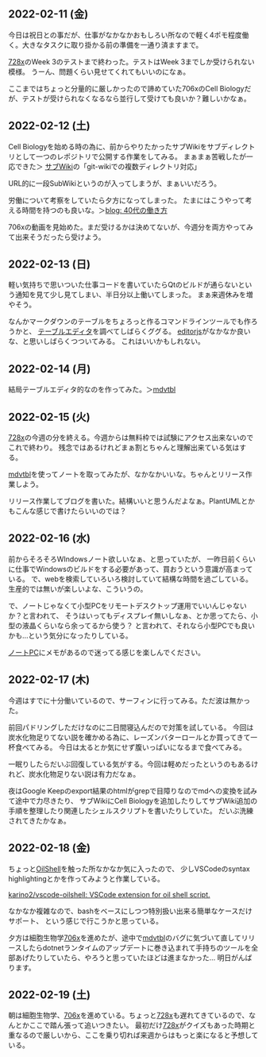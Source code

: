 ## 2022-02-11 (金)

今日は祝日との事だが、仕事がなかなかおもしろい所なので軽く4ポモ程度働く。大きなタスクに取り掛かる前の準備を一通り済ますまで。

[728x](728x.md)のWeek 3のテストまで終わった。テストはWeek 3までしか受けられない模様。
うーん、問題くらい見せてくれてもいいのになぁ。

ここまではちょっと分量的に厳しかったので諦めていた706xのCell Biologyだが、テストが受けられなくなるなら並行して受けても良いか？難しいかなぁ。

## 2022-02-12 (土)

Cell Biologyを始める時の為に、前からやりたかったサブWikiをサブディレクトリとして一つのレポジトリで公開する作業をしてみる。
まぁまぁ苦戦したが一応できた＞ [サブWiki](サブWiki.md)の「git-wikiでの複数ディレクトリ対応」

URL的に一段SubWikiというのが入ってしまうが、まぁいいだろう。

労働について考察をしていたら夕方になってしまった。
たまにはこうやって考える時間を持つのも良いな。＞[blog: 40代の働き方](https://karino2.github.io/2022/02/12/workstyle_forty.html)

706xの動画を見始めた。まだ受けるかは決めてないが、今週分を両方やってみて出来そうだったら受けよう。

## 2022-02-13 (日)

軽い気持ちで思いついた仕事コードを書いていたらQtのビルドが通らないという通知を見て少し見てしまい、半日分以上働いてしまった。
まぁ来週休みを増やそう。

なんかマークダウンのテーブルをちょろっと作るコマンドラインツールでも作ろうかと、
[テーブルエディタ](テーブルエディタ.md)を調べてしばらくググる。
[editorjs](editorjs.md)がなかなか良いな、と思いしばらくつついてみる。
これはいいかもしれない。

## 2022-02-14 (月)

結局テーブルエディタ的なのを作ってみた。＞[mdvtbl](mdvtbl.md)

## 2022-02-15 (火)

[728x](728x.md)の今週の分を終える。今週からは無料枠では試験にアクセス出来ないのでこれで終わり。
残念ではあるけれどまぁ割とちゃんと理解出来ている気はする。

[mdvtbl](mdvtbl.md)を使ってノートを取ってみたが、なかなかいいな。ちゃんとリリース作業しよう。

リリース作業してブログを書いた。結構いいと思うんだよなぁ。PlantUMLとかもこんな感じで書けたらいいのでは？

## 2022-02-16 (水)

前からそろそろWIndowsノート欲しいなぁ、と思っていたが、
一昨日前くらいに仕事でWindowsのビルドをする必要があって、買おうという意識が高まっている。
で、webを検索していろいろ検討していて結構な時間を過ごしている。
生産的では無いが楽しいよな、こういうの。

で、ノートじゃなくて小型PCをリモートデスクトップ運用でいいんじゃないか？と言われて、
そうはいってもディスプレイ無いしなぁ、とか思ってたら、小型の液晶くらいなら余ってるから使う？
と言われて、それなら小型PCでも良いかも…という気分になったりしている。

[ノートPC](ノートPC.md)にメモがあるので迷ってる感じを楽しんでください。

## 2022-02-17 (木)

今週はすでに十分働いているので、サーフィンに行ってみる。ただ波は無かった。

前回パドリングしただけなのに二日間寝込んだので対策を試している。
今回は炭水化物足りてない説を確かめる為に、レーズンバターロールとか買ってきて一杯食べてみる。
今日は太るとか気にせず腹いっぱいになるまで食べてみる。

一眠りしたらだいぶ回復している気がする。今回は軽めだったというのもあるけれど、炭水化物足りない説は有力だなぁ。

夜はGoogle Keepのexport結果のhtmlがgrepで目障りなのでmdへの変換を試みて途中で力尽きたり、
サブWikiにCell Biologyを追加したりしてサブWiki追加の手順を整理したり関連したシェルスクリプトを書いたりしていた。
だいぶ洗練されてきたかなぁ。

## 2022-02-18 (金)

ちょっと[OilShell](OilShell.md)を触った所なかなか気に入ったので、
少しVSCodeのsyntax highlightingとかを作ってみようと作業している。

[karino2/vscode-oilshell: VSCode extension for oil shell script.](https://github.com/karino2/vscode-oilshell)

なかなか複雑なので、bashをベースにしつつ特別扱い出来る簡単なケースだけサポート、
という感じで行こうかと思っている。

夕方は細胞生物学[706x](706x.md)を進めたが、途中で[mdvtbl](mdvtbl.md)のバグに気づいて直してリリースしたらdotnetランタイムのアップデートに巻き込まれて手持ちのツールを全部あげたりしていたら、やろうと思っていたほどは進まなかった…
明日がんばります。

## 2022-02-19 (土)

朝は細胞生物学、[706x](706x.md)を進めている。ちょっと[728x](728x.md)も遅れてきているので、なんとかここで踏ん張って追いつきたい。
最初だけ[728x](728x.md)がクイズもあった時期と重なるので厳しいから、ここを乗り切れば来週からはもっと楽になると予想している。